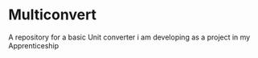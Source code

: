 # Multiconvert
A repository for a basic Unit converter i am developing as a project in my Apprenticeship
